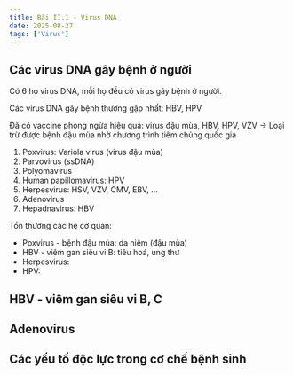 ```yaml
---
title: Bài II.1 - Virus DNA
date: 2025-08-27
tags: ['Virus']
---
```


## Các virus DNA gây bệnh ở người

Có 6 họ virus DNA, mỗi họ đều có virus gây bệnh ở người.

Các virus DNA gây bệnh thường gặp nhất: HBV, HPV

Đã có vaccine phòng ngừa hiệu quả: virus đậu mùa, HBV, HPV, VZV -> Loại trừ được bệnh đậu mùa nhờ chương trình tiêm chủng quốc gia

1. Poxvirus: Variola virus (virus đậu mùa)
2. Parvovirus (ssDNA)
3. Polyomavirus
4. Human papillomavirus: HPV
5. Herpesvirus: HSV, VZV, CMV, EBV, …
6. Adenovirus
7. Hepadnavirus: HBV

Tổn thương các hệ cơ quan:

- Poxvirus - bệnh đậu mùa:  da niêm (đậu mùa)
- HBV - viêm gan siêu vi B: tiêu hoá, ung thư
- Herpesvirus:
- HPV:

## HBV - viêm gan siêu vi B, C

## Adenovirus

## Các yếu tố độc lực trong cơ chế bệnh sinh
